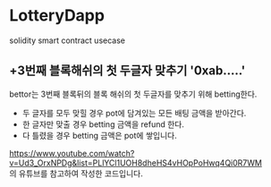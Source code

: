 # LotteryDapp
solidity smart contract usecase <br/>

## +3번째 블록해쉬의 첫 두글자 맞추기 '0xab.....'<br/>

bettor는 3번째 블록뒤의 블록 해쉬의 첫 두글자를 맞추기 위해 betting한다.<br/>

* 두 글자를 모두 맞힐 경우 pot에 담겨있는 모든 배팅 금액을 받아간다. <br/>
* 한 글자만 맞출 경우 betting 금액을 refund 한다. <br/>
* 다 틀렸을 경우 betting 금액은 pot에 쌓입니다. <br/>

https://www.youtube.com/watch?v=Ud3_OrxNPDg&list=PLlYCl1UOH8dheHS4vHOpPoHwq4Qi0R7WM <br/>
의 유튜브를 참고하여 작성한 코드입니다.
